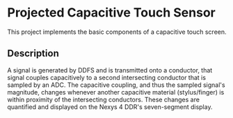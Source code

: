 # Projected Capacitive Touch Sensor

This project implements the basic components of a capacitive touch screen. 

## Description

A signal is generated by DDFS and is transmitted onto a conductor, that signal couples capacitively to a second intersecting conductor that is sampled by an ADC. The capacitive coupling, and thus the sampled signal's magnitude, changes whenever another capacitive material (stylus/finger) is within proximity of the intersecting conductors. These changes are quantified and displayed on the Nexys 4 DDR's seven-segment display.  
